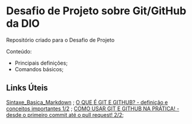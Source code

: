 # Desafio de Projeto sobre Git/GitHub da DIO 
Repositório criado para o Desafio de Projeto 

Conteúdo:

- Principais definições;
- Comandos básicos;


## Links Úteis
[Sintaxe_Basica_Markdown](https://www.markdownguide.org/basic-syntax/) ;
[O QUE É GIT E GITHUB? - definição e conceitos importantes 1/2](https://www.youtube.com/watch?v=DqTITcMq68k) ;
[COMO USAR GIT E GITHUB NA PRÁTICA! - desde o primeiro commit até o pull request! 2/2](https://www.youtube.com/watch?v=UBAX-13g8OM);
